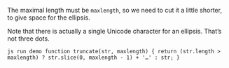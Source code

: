 The maximal length must be `maxlength`, so we need to cut it a little shorter, to give space for the ellipsis.

Note that there is actually a single Unicode character for an ellipsis. That’s not three dots.

`js run demo function truncate(str, maxlength) { return (str.length > maxlength) ? str.slice(0, maxlength - 1) + '…' : str; }`
